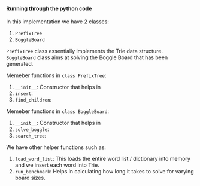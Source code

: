 #### Running through the python code    

In this implementation we have 2 classes:      
1. `PrefixTree`        
2. `BoggleBoard`         

`PrefixTree` class essentially implements the Trie data structure.                     
`BoggleBoard` class aims at solving the Boggle Board that has been generated.

Memeber functions in `class PrefixTree`:
1. `__init__`: Constructor that helps in
2. `insert`:      
3. `find_children`:       

Memeber functions in `class BoggleBoard`:                          
1. `__init__`:  Constructor that helps in 
2. `solve_boggle`:  
3. `search_tree`:    

We have other helper functions such as:              
1. `load_word_list`: This loads the entire word list / dictionary into memory and we insert each word into Trie.                 
2. `run_benchmark`: Helps in calculating how long it takes to solve for varying board sizes.             

